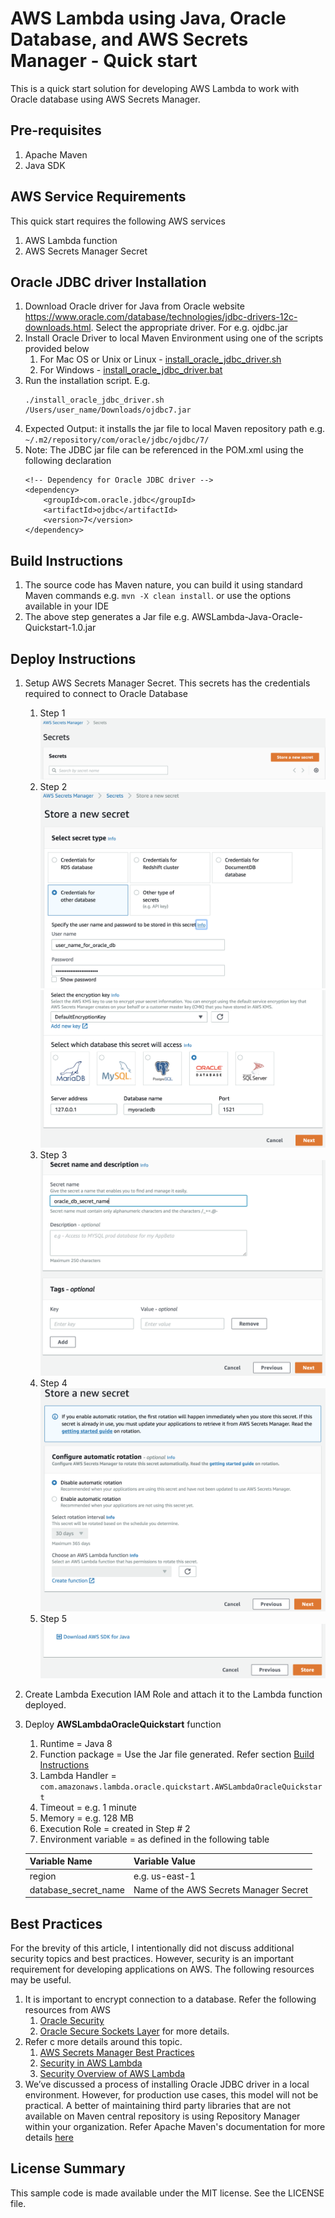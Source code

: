 # AWS Lambda using Java, Oracle Database, and AWS Secrets Manager - Quick start

This is a quick start solution for developing AWS Lambda to work with Oracle database using AWS Secrets Manager. 

## Pre-requisites
1. Apache Maven
2. Java SDK

## AWS Service Requirements
This quick start requires the following AWS services
1. AWS Lambda function
2. AWS Secrets Manager Secret

## Oracle JDBC driver Installation
1. Download Oracle driver for Java from Oracle website https://www.oracle.com/database/technologies/jdbc-drivers-12c-downloads.html. Select the appropriate driver. For e.g. ojdbc.jar
2. Install Oracle Driver to local Maven Environment using one of the scripts provided below
	1. For Mac OS or Unix or Linux - [install_oracle_jdbc_driver.sh](./src/main/resources/install_oracle_jdbc_driver.sh)
	2. For Windows - [install_oracle_jdbc_driver.bat](./AWSLambda-Java-Oracle-Quickstart/src/main/resources/install_oracle_jdbc_driver.bat)
3. Run the installation script. E.g. 
	```
	./install_oracle_jdbc_driver.sh /Users/user_name/Downloads/ojdbc7.jar
	```
4. Expected Output: it installs the jar file to local Maven repository path e.g. ```~/.m2/repository/com/oracle/jdbc/ojdbc/7/```
5. Note: The JDBC jar file can be referenced in the POM.xml using the following declaration
	```
	<!-- Dependency for Oracle JDBC driver -->
	<dependency>
		<groupId>com.oracle.jdbc</groupId>
		<artifactId>ojdbc</artifactId>
		<version>7</version>
	</dependency>
	```

## Build Instructions
1. The source code has Maven nature, you can build it using standard Maven commands e.g. ```mvn -X clean install```. or use the options available in your IDE
2. The above step generates a Jar file e.g. AWSLambda-Java-Oracle-Quickstart-1.0.jar

## Deploy Instructions
1. Setup AWS Secrets Manager Secret. This secrets has the credentials required to connect to Oracle Database
	1. Step 1 
	![Alt](./src/test/resources/Step_one.png)
	2. Step 2 
	![Alt](./src/test/resources/Step_two.png)
	![Alt](./src/test/resources/Step_three.png)
	4. Step 3 
	![Alt](./src/test/resources/Step_four.png)
	5. Step 4 
	![Alt](./src/test/resources/Step_five.png)
	6. Step 5 
	![Alt](./src/test/resources/Step_six.png)
2. Create Lambda Execution IAM Role and attach it to the Lambda function deployed.
3. Deploy **AWSLambdaOracleQuickstart** function
   	1. Runtime = Java 8
   	1. Function package = Use the Jar file generated. Refer section [Build Instructions](#Build-Instructions)
   	2. Lambda Handler = ```com.amazonaws.lambda.oracle.quickstart.AWSLambdaOracleQuickstart```
   	3. Timeout = e.g. 1 minute
	4. Memory = e.g. 128 MB	
	5. Execution Role = created in Step # 2	
	6. Environment variable = as defined in the following table

	| Variable Name                    	| Variable Value          					|
	|----------------------------------	|-------------------------					|
	| region                           	| e.g. us-east-1               				|
	| database_secret_name 				| Name of the AWS Secrets Manager Secret     |


## Best Practices
For the brevity of this article, I intentionally did not discuss additional security topics and best practices. However, security is an important requirement for developing applications on AWS. The following resources may be useful.

1.	It is important to encrypt connection to a database. Refer the following resources from AWS 
	1. [Oracle Security](https://docs.aws.amazon.com/AmazonRDS/latest/UserGuide/CHAP_Oracle.html#Oracle.Concepts.RestrictedDBAPrivileges)
	2. [Oracle Secure Sockets Layer](https://docs.aws.amazon.com/AmazonRDS/latest/UserGuide/Appendix.Oracle.Options.SSL.html) for more details.
2.	Refer c more details around this topic.
	1. [AWS Secrets Manager Best Practices](https://docs.aws.amazon.com/secretsmanager/latest/userguide/best-practices.html) 
	2. [Security in AWS Lambda](https://docs.aws.amazon.com/lambda/latest/dg/lambda-security.html)
	3. [Security Overview of AWS Lambda](https://d1.awsstatic.com/whitepapers/Overview-AWS-Lambda-Security.pdf)
3.	We’ve discussed a process of installing Oracle JDBC driver in a local environment. However, for production use cases, this model will not be practical. A better of maintaining third party libraries that are not available on Maven central repository is using Repository Manager within your organization. Refer Apache Maven's documentation for more details [here](https://maven.apache.org/repository-management.html)

## License Summary
This sample code is made available under the MIT license. See the LICENSE file.